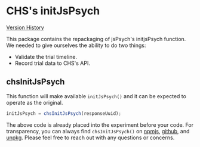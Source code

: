# CHS's initJsPsych

[Version History](CHANGELOG.md)

This package contains the repackaging of jsPsych's initjsPsych function. We needed to give ourselves the ability to do two things:

- Validate the trial timeline.
- Record trial data to CHS's API.

## chsInitJsPsych

This function will make available `initJsPsych()` and it can be expected to operate as the original.

```javascript
initJsPsych = chsInitJsPsych(responseUuid);
```

The above code is already placed into the experiment before your code. For transparency, you can always find `chsInitJsPsych()` on [npmjs](https://www.npmjs.com/package/@lookit/lookit-initjspsych?activeTab=code), [github](https://github.com/lookit/lookit-jspsych/tree/main/packages/lookit-initjspsych/src), and [unpkg](https://unpkg.com/browse/@lookit/lookit-initjspsych/src/). Please feel free to reach out with any questions or concerns.

